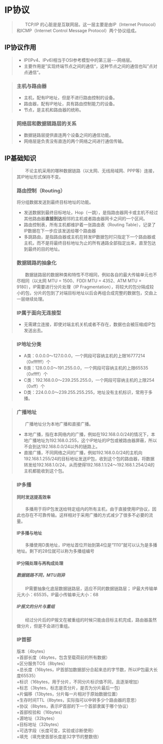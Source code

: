# IP协议
> &nbsp; &nbsp; &nbsp; &nbsp;TCP/IP 的心脏是是互联网层。这一层主要是由IP（Internet Protocol）和ICMP（Internet Control Message Protocol）两个协议组成。

## IP协议作用
> * IP(IPv4、IPv6)相当于OSI参考模型中的第三层---网络层。
> * 主要作用是”实现终端节点之间的通信“，这种节点之间的通信也叫”点对点通信“。

>### 主机与路由器
> * 主机，配有IP地址，但是不进行路由控制的设备。
> * 路由器，配有IP地址，具有路由控制能力的设备。
> * 节点，是主机和路由器的统称。

>### 网络层和数据链路层的关系
> * 数据链路层提供直连两个设备之间的通信功能。
> * 网络层是负责没有直连的两个网络之间进行通信传输。

## IP基础知识
> &nbsp; &nbsp; &nbsp; &nbsp;不论主机采用的哪种数据链路（以太网、无线局域网、PPP等）连接，其IP地址形式保持不变。
> ### 路由控制（Routing）
> 将分组数据发送到最终目标地址的功能。
> * 发送数据到最终目标地址，Hop（一跳），是指路由器网卡或主机不经过其他路由器**直接到达**相邻的主机或者路由器网卡之间的一个区间。
> * 路由控制表，所有主机都维护着一张路由表（Routing Table），记录了IP数据在下一步应该发送给哪个路由器
> * 多跳路由，是指路由器或主机在转发IP数据包时只指定下一个路由器或主机，而不是将最终目标地址为止的所有通路全部指定出来，直至包达到最终的目的地址。
> 
> ### 数据链路的抽象化
> &nbsp; &nbsp; &nbsp; &nbsp;数据链路层的数据种类和特性不尽相同，例如各自的最大传输单元也不尽相同（以太网 MTU = 1500、FDDI MTU = 4352、ATM MTU = 9180），IP需要进行分片处理（IP Fragmentation），将较大的包分隔成较小的包，分片的包到了对端目标地址以后会再组合成完整的数据包，交由上一层继续处理。
> 
> ### IP属于面向无连接型
> * 无需建立连接，即使对端主机关机或者不存在，数据也会被压缩成IP包发送出去。

> ### IP地址分类
> * A类：0.0.0.0～127.0.0.0，一个网段可容纳主机的上限16777214（0xffffff）个
> * B类：128.0.0.0～191.255.0.0，一个网段可容纳主机的上限65535（0xffff）个
> * C类：192.168.0.0～239.255.255.0，一个网段可容纳主机的上限254（0xff）个
> * D类：224.0.0.0～239.255.255.255，地址没有主机标识，常用于多播。

> ### 广播地址
> &nbsp; &nbsp; &nbsp; &nbsp;广播地址分为本地广播和直接广播。
> * 本地广播，指在本网络内的广播，例如在192.168.0.0/24的情况下，本地广播地址为192.168.0.255，这个IP地址的IP包或被路由器屏蔽，所以不会到达192.168.0.0/24以外的链路上。
> * 直接广播，不同网络之间的广播，例如192.168.0.0/24的主机向192.168.1.255/24的目标地址发送IP包，收到这个包的路由器，将数据转发给192.168.1.0/24，从而使得192.168.1.1/24～192.168.1.254/24的主机都能收到这个包。

> ### IP多播
> #### 同时发送提高效率
> &nbsp; &nbsp; &nbsp; &nbsp;多播用于将IP包发送给特定组内的所有主机，由于直接使用IP协议，因此也存在不可靠传输。这样相对于采用广播的方式减少了很多不必要的流量。
> #### IP多播与地址
> &nbsp; &nbsp; &nbsp; &nbsp;多播使用D类地址，IP地址首位开始到第4位是“1110”就可以认为是多播地址。剩下的28位就可以称为多播组编号

> #### IP分隔处理与再构成处理
> ##### 数据链路不同，MTU则异
> &nbsp; &nbsp; &nbsp; &nbsp;IP需要抽象化底层数据链路层，适应不同的数据链路层；
> IP最大传输单元大小：65535，IP最小传输单元大小：68
> ##### IP报文的分片与重组
> &nbsp; &nbsp; &nbsp; &nbsp;经过分片后的IP报文在被重组的时候只能由目标主机完成，路由器虽然做分片，但是不会进行重组。
> 
> ### IP首部
> 版本（4bytes）<br>
> +首部长度（4bytes，包含至载荷前的所有数据）<br>
> +区分服务TOS（8bytes）<br>
> +总长度（16bytes，IP首部加数据部分合起来总的字节数，所以IP包最大长度65535）<br>
> +标识（16bytes，用于分片，不同分片标识值不同，且逐渐增加）<br>
> +标志（3bytes，标志是否分片，是否为分片最后一包）<br>
> +片偏移（13bytes，分片每一片相对于原始数据位置）<br>
> +生存时间TTL（8bytes，实际指可以中转多少个路由器的意思）<br>
> +协议（8bytes，表示IP首部的下一个首部隶属于哪个协议）<br>
> +首部校验和（16bytes）<br>
> +源地址（32bytes）<br>
> +目标地址（32bytes）<br>
> +可选字段（长度可变，实验或诊断使用）<br>
> +填充（填充使首部长度是32字节的整数倍）
> 
> 